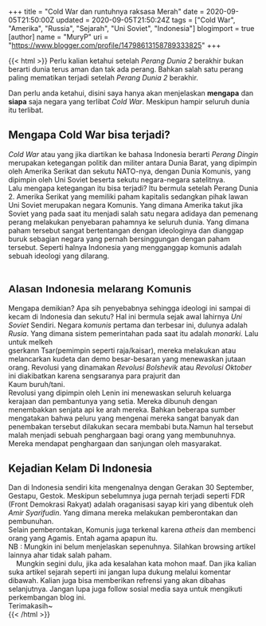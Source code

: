 +++
title = "Cold War dan runtuhnya raksasa Merah"
date = 2020-09-05T21:50:00Z
updated = 2020-09-05T21:50:24Z
tags = ["Cold War", "Amerika", "Russia", "Sejarah", "Uni Soviet", "Indonesia"]
blogimport = true 
[author]
	name = "MuryP"
	uri = "https://www.blogger.com/profile/14798613158789333825"
+++

 {{< html >}} 
Perlu kalian ketahui setelah <i>Perang Dunia 2</i> berakhir bukan berarti dunia terus aman dan tak ada perang. Bahkan salah satu perang paling mematikan terjadi setelah <i>Perang Dunia 2 </i>berakhir.<br /><div>Dan perlu anda ketahui, disini saya hanya akan menjelaskan <b>mengapa</b> dan <b>siapa</b> saja negara yang terlibat <i>Cold War</i>. Meskipun hampir seluruh dunia itu terlibat.</div><div><h2>Mengapa Cold War bisa terjadi?</h2></div><div><i>Cold War</i> atau yang jika diartikan ke bahasa Indonesia berarti <i>Perang Dingin </i>merupakan&nbsp;<span style="max-height: 999999px;">ketegangan politik dan militer antara Dunia Barat, yang dipimpin oleh Amerika Serikat dan sekutu NATO-nya, dengan Dunia Komunis, yang dipimpin oleh Uni Soviet beserta sekutu negara-negara satelitnya.</span><span style="max-height: 999999px;"><span style="max-height: 999999px;">&nbsp;</span></span></div><div><span style="max-height: 999999px;"><span style="max-height: 999999px;">Lalu mengapa ketegangan itu bisa terjadi? Itu bermula setelah Perang Dunia 2. Amerika Serikat yang memiliki paham kapitalis sedangkan pihak lawan Uni Soviet merupakan negara Komunis. Yang dimana Amerika takut jika Soviet yang pada saat itu menjadi salah satu negara adidaya dan pemenang perang melakukan penyebaran pahamnya ke seluruh dunia. Yang dimana paham tersebut sangat bertentangan dengan ideologinya dan dianggap buruk sebagian negara yang pernah bersinggungan dengan paham tersebut. Seperti halnya Indonesia yang mengganggap komunis adalah sebuah ideologi yang dilarang.</span></span></div><div><span style="max-height: 999999px;"><span style="max-height: 999999px;"></span></span><br /><h2 style="font-family: sans-serif;"><span style="max-height: 999999px;"><span style="max-height: 999999px;">Alasan Indonesia melarang Komunis</span></span></h2></div><div><span style="max-height: 999999px;"><span style="max-height: 999999px;">Mengapa demikian? Apa sih penyebabnya sehingga ideologi ini sampai di kecam di Indonesia dan sekutu? Hal ini bermula sejak awal lahirnya <i>Uni Soviet</i> Sendiri. Negara <i>komunis</i>&nbsp;pertama dan terbesar ini, dulunya adalah <i>Rusia</i>. Yang dimana sistem pemerintahan pada saat itu adalah <i>monarki.&nbsp;</i>Lalu untuk melkeh</span></span></div><div><span style="max-height: 999999px;"><span style="max-height: 999999px;">gserkann Tsar(pemimpin seperti raja/kaisar), mereka melakukan atau melancarkan kudeta dan demo besar-besaran yang menewaskan jutaan orang. Revolusi yang dinamakan <i>Revolusi</i>&nbsp;<i>Bolshevik </i>atau <i>Revolusi Oktober </i>ini diakibatkan karena sengsaranya para prajurit dan&nbsp;</span></span></div><div><span style="max-height: 999999px;"><span style="max-height: 999999px;">Kaum buruh/tani.</span></span></div><div><span style="max-height: 999999px;"><span style="max-height: 999999px;">Revolusi yang dipimpin oleh Lenin ini menewaskan seluruh keluarga kerajaan dan pembantunya yang setia. Mereka dibunuh dengan menembakkan senjata api ke arah mereka. Bahkan beberapa sumber mengatakan bahwa peluru yang mengenai mereka sangat banyak dan penembakan tersebut dilakukan secara membabi buta.</span></span>Namun hal tersebut malah menjadi sebuah penghargaan bagi orang yang membunuhnya. Mereka mendapat penghargaan dan sanjungan oleh masyarakat.</div><div><h2>Kejadian Kelam Di Indonesia</h2></div><div>Dan di Indonesia sendiri kita mengenalnya dengan&nbsp;Gerakan 30 September, Gestapu, Gestok. Meskipun sebelumnya juga pernah terjadi seperti FDR (Front Demokrasi Rakyat) adalah oraganisasi sayap kiri yang dibentuk oleh <i>Amir Syarifudin</i>. Yang dimana mereka melakukan pemberontakan dan pembunuhan.</div><div>Selain pemberontakan, Komunis juga terkenal karena <i>atheis</i>&nbsp;dan membenci orang yang Agamis. Entah agama apapun itu.</div><div>NB : Mungkin ini belum menjelaskan sepenuhnya. Silahkan browsing artikel lainnya ahar tidak salah paham.<br /></div><div>&nbsp; &nbsp; Mungkin segini dulu, jika ada kesalahan kata mohon maaf. Dan jika kalian suka artikel sejarah seperti ini jangan lupa dukung melalui komentar dibawah. Kalian juga bisa memberikan refrensi yang akan dibahas selanjutnya. Jangan lupa juga follow sosial media saya untuk mengikuti perkembangan blog ini.</div><div>Terimakasih~</div>
{{< /html >}}
